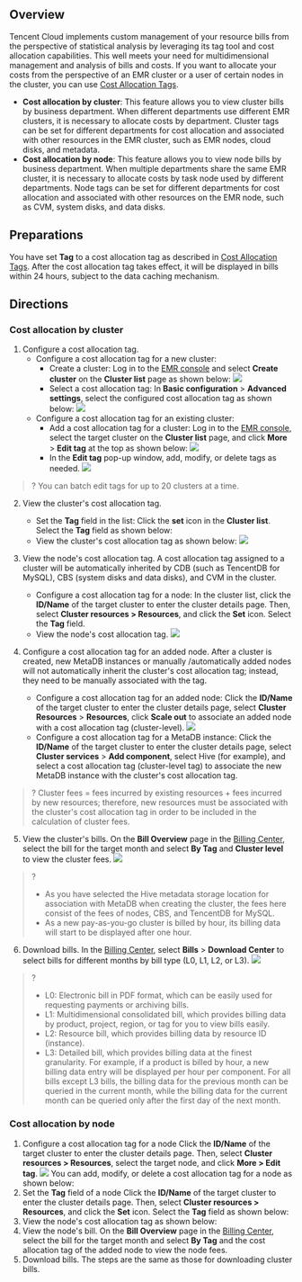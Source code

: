 ## Overview
Tencent Cloud implements custom management of your resource bills from the perspective of statistical analysis by leveraging its tag tool and cost allocation capabilities. This well meets your need for multidimensional management and analysis of bills and costs. If you want to allocate your costs from the perspective of an EMR cluster or a user of certain nodes in the cluster, you can use [Cost Allocation Tags](https://www.tencentcloud.com/document/product/555/32276).

- **Cost allocation by cluster**: This feature allows you to view cluster bills by business department. When different departments use different EMR clusters, it is necessary to allocate costs by department. Cluster tags can be set for different departments for cost allocation and associated with other resources in the EMR cluster, such as EMR nodes, cloud disks, and metadata.
- **Cost allocation by node**: This feature allows you to view node bills by business department. When multiple departments share the same EMR cluster, it is necessary to allocate costs by task node used by different departments. Node tags can be set for different departments for cost allocation and associated with other resources on the EMR node, such as CVM, system disks, and data disks.

## Preparations
You have set **Tag** to a cost allocation tag as described in [Cost Allocation Tags](https://www.tencentcloud.com/document/product/555/32276). After the cost allocation tag takes effect, it will be displayed in bills within 24 hours, subject to the data caching mechanism.

## Directions
### Cost allocation by cluster
1. Configure a cost allocation tag.
	- Configure a cost allocation tag for a new cluster:
		- Create a cluster: Log in to the [EMR console](https://console.cloud.tencent.com/emr) and select **Create cluster** on the **Cluster list** page as shown below:
		![](https://staticintl.cloudcachetci.com/yehe/backend-news/9xx7125_%E5%9B%BD%E9%99%8533.png)
		- Select a cost allocation tag: In **Basic configuration** > **Advanced settings**, select the configured cost allocation tag as shown below:
		![](https://staticintl.cloudcachetci.com/yehe/backend-news/Qfvj248_%E5%9B%BD%E9%99%8534.png)
	- Configure a cost allocation tag for an existing cluster:
		- Add a cost allocation tag for a cluster: Log in to the [EMR console](https://console.cloud.tencent.com/emr), select the target cluster on the **Cluster list** page, and click **More** > **Edit tag** at the top as shown below:
		![](https://staticintl.cloudcachetci.com/yehe/backend-news/UcAH367_%E5%9B%BD%E9%99%8535.png)
		-  In the **Edit tag** pop-up window, add, modify, or delete tags as needed.
		![](https://staticintl.cloudcachetci.com/yehe/backend-news/tF2b481_%E5%9B%BD%E9%99%8536.png)
>? You can batch edit tags for up to 20 clusters at a time.

2. View the cluster's cost allocation tag.
	- Set the **Tag** field in the list: Click the **set** icon in the **Cluster list**.
	Select the **Tag** field as shown below:
	- View the cluster's cost allocation tag as shown below:
	![](https://staticintl.cloudcachetci.com/yehe/backend-news/NPkb457_%E5%9B%BD%E9%99%8539.png)
	
3. View the node's cost allocation tag.
	A cost allocation tag assigned to a cluster will be automatically inherited by CDB (such as TencentDB for MySQL), CBS (system disks and data disks), and CVM in the cluster.
	- Configure a cost allocation tag for a node: In the cluster list, click the **ID/Name** of the target cluster to enter the cluster details page. Then, select **Cluster resources > Resources**, and click the **Set** icon.
	Select the **Tag** field.
	- View the node's cost allocation tag.
	![](https://staticintl.cloudcachetci.com/yehe/backend-news/zTyV426_%E5%9B%BD%E9%99%8542.png)
	
4. Configure a cost allocation tag for an added node.
	After a cluster is created, new MetaDB instances or manually /automatically added nodes will not automatically inherit the cluster's cost allocation tag; instead, they need to be manually associated with the tag.
	- Configure a cost allocation tag for an added node: Click the **ID/Name** of the target cluster to enter the cluster details page, select **Cluster Resources** > **Resources**, click **Scale out** to associate an added node with a cost allocation tag (cluster-level).
	![](https://staticintl.cloudcachetci.com/yehe/backend-news/Q8v3583_%E5%9B%BD%E9%99%8543.png)
	- Configure a cost allocation tag for a MetaDB instance: Click the **ID/Name** of the target cluster to enter the cluster details page, select **Cluster services** > **Add component**, select Hive (for example), and select a cost allocation tag (cluster-level tag) to associate the new MetaDB instance with the cluster's cost allocation tag.
>? Cluster fees = fees incurred by existing resources + fees incurred by new resources; therefore, new resources must be associated with the cluster's cost allocation tag in order to be included in the calculation of cluster fees.

5. View the cluster's bills.
On the **Bill Overview** page in the [Billing Center](https://console.cloud.tencent.com/expense/bill/overview), select the bill for the target month and select **By Tag** and **Cluster level** to view the cluster fees.
![](https://qcloudimg.tencent-cloud.cn/raw/9e4e2493b4836013b5809ab1b3cd625c.png)
>? 
>- As you have selected the Hive metadata storage location for association with MetaDB when creating the cluster, the fees here consist of the fees of nodes, CBS, and TencentDB for MySQL.
>- As a new pay-as-you-go cluster is billed by hour, its billing data will start to be displayed after one hour.

6. Download bills.
In the [Billing Center](https://console.cloud.tencent.com/expense/bill/overview), select **Bills** > **Download Center** to select bills for different months by bill type (L0, L1, L2, or L3).
![](https://staticintl.cloudcachetci.com/yehe/backend-news/ziBn686_%E5%9B%BD%E9%99%8545.png)
>? 
>- L0: Electronic bill in PDF format, which can be easily used for requesting payments or archiving bills.
>- L1: Multidimensional consolidated bill, which provides billing data by product, project, region, or tag for you to view bills easily.
>- L2: Resource bill, which provides billing data by resource ID (instance).
>- L3: Detailed bill, which provides billing data at the finest granularity. For example, if a product is billed by hour, a new billing data entry will be displayed per hour per component. For all bills except L3 bills, the billing data for the previous month can be queried in the current month, while the billing data for the current month can be queried only after the first day of the next month.

### Cost allocation by node
1. Configure a cost allocation tag for a node
Click the **ID/Name** of the target cluster to enter the cluster details page. Then, select **Cluster resources > Resources**, select the target node, and click **More > Edit tag**.
![](https://staticintl.cloudcachetci.com/yehe/backend-news/2SGW801_%E5%9B%BD%E9%99%8546.png)
You can add, modify, or delete a cost allocation tag for a node as shown below:
2. Set the **Tag** field of a node
Click the **ID/Name** of the target cluster to enter the cluster details page. Then, select **Cluster resources > Resources**, and click the **Set** icon.
Select the **Tag** field as shown below:
3. View the node's cost allocation tag as shown below:
4. View the node's bill.
On the **Bill Overview** page in the [Billing Center](https://console.cloud.tencent.com/expense/bill/overview), select the bill for the target month and select **By Tag** and the cost allocation tag of the added node to view the node fees.
5. Download bills.
The steps are the same as those for downloading cluster bills.

